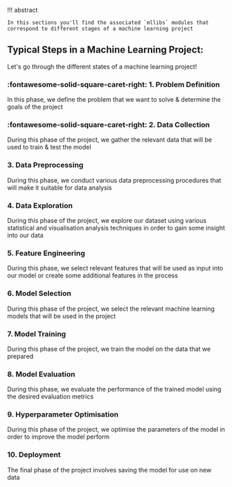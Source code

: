 
!!! abstract

	In this sections you'll find the associated `mllibs` modules that correspond to different stages of a machine learning project

## Typical Steps in a Machine Learning Project:

Let's go through the different states of a machine learning project!

### :fontawesome-solid-square-caret-right: 1. Problem Definition

In this phase, we define the problem that we want to solve & determine the goals of the project

### :fontawesome-solid-square-caret-right: 2. Data Collection

During this phase of the project, we gather the relevant data that will be used to train & test the model


### 3. Data Preprocessing

During this phase, we conduct various data preprocessing procedures that will make it suitable for data analysis


### 4. Data Exploration

During this phase of the project, we explore our dataset using various statistical and visualisation analysis techniques in order to gain some insight into our data


### 5. Feature Engineering

During this phase, we select relevant features that will be used as input into our model or create some additional features in the process


### 6. Model Selection

During this phase of the project, we select the relevant machine learning models that will be used in the project


### 7. Model Training

During this phase of the project, we train the model on the data that we prepared


### 8. Model Evaluation

During this phase, we evaluate the performance of the trained model using the desired evaluation metrics


### 9. Hyperparameter Optimisation

During this phase of the project, we optimise the parameters of the model in order to improve the model perform

### 10. Deployment

The final phase of the project involves saving the model for use on new data

